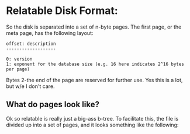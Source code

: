 # Relatable Disk Format:

So the disk is separated into a set of n-byte pages. The first page, or the meta page, has the following layout:

```
offset: description
-------------------

0: version
1: exponent for the database size (e.g. 16 here indicates 2^16 bytes per page)
```

Bytes 2-the end of the page are reserved for further use. Yes this is a lot, but w/e I don't care.

## What do pages look like?

Ok so relatable is really just a big-ass b-tree. To facilitate this, the file is divided up into a set of pages, and it looks something like the following:
